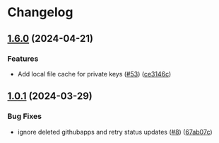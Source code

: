 # Changelog

## [1.6.0](https://github.com/samirtahir91/github-app-operator/compare/v1.5.0...v1.6.0) (2024-04-21)


### Features

* Add local file cache for private keys ([#53](https://github.com/samirtahir91/github-app-operator/issues/53)) ([ce3146c](https://github.com/samirtahir91/github-app-operator/commit/ce3146c1306e61ad2901c8b6d6326447d5bd5d83))

## [1.0.1](https://github.com/samirtahir91/github-app-operator/compare/v1.0.0...v1.0.1) (2024-03-29)


### Bug Fixes

* ignore deleted githubapps and retry status updates ([#8](https://github.com/samirtahir91/github-app-operator/issues/8)) ([67ab07c](https://github.com/samirtahir91/github-app-operator/commit/67ab07c4ce48e3acd19847cce995d07d436bb45e))
